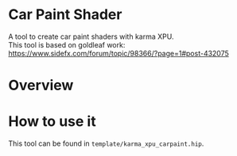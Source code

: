 # Car Paint Shader
A tool to create car paint shaders with karma XPU.<br>
This tool is based on goldleaf work:<br>
https://www.sidefx.com/forum/topic/98366/?page=1#post-432075

# Overview

# How to use it
This tool can be found in `template/karma_xpu_carpaint.hip`.